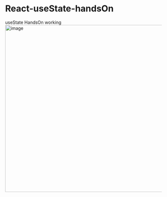 # React-useState-handsOn
useState HandsOn working
<img width="540" alt="image" src="https://github.com/Naveennavin5658/React-useState-handsOn/assets/48883821/c95a206b-705c-440c-8a34-2a776d897e1a">
